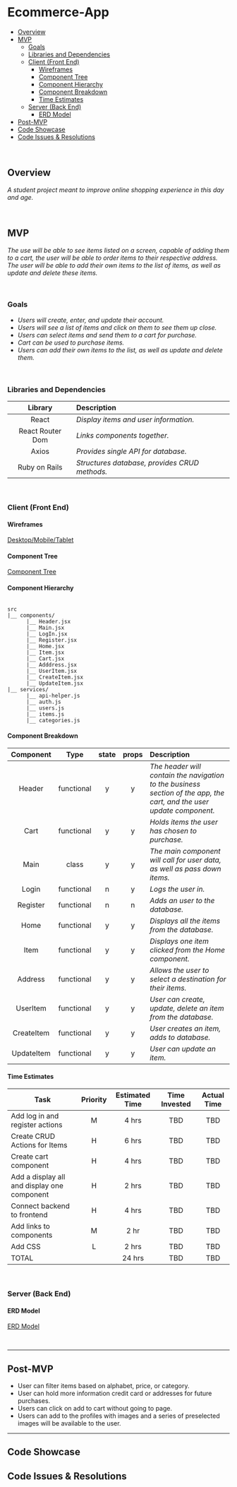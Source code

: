 # Ecommerce-App

- [Overview](#overview)
- [MVP](#mvp)
  - [Goals](#goals)
  - [Libraries and Dependencies](#libraries-and-dependencies)
  - [Client (Front End)](#client-front-end)
    - [Wireframes](#wireframes)
    - [Component Tree](#component-tree)
    - [Component Hierarchy](#component-hierarchy)
    - [Component Breakdown](#component-breakdown)
    - [Time Estimates](#time-estimates)
  - [Server (Back End)](#server-back-end)
    - [ERD Model](#erd-model)
- [Post-MVP](#post-mvp)
- [Code Showcase](#code-showcase)
- [Code Issues & Resolutions](#code-issues--resolutions)

<br>

## Overview

_A student project meant to improve online shopping experience in this day and age._


<br>

## MVP

_The use will be able to see items listed on a screen, capable of adding them to a cart, the user will be able to order items to their respective address. The user will be able to add their own items to the list of items, as well as update and delete these items._

<br>

### Goals

- _Users will create, enter, and update their account._
- _Users will see a list of items and click on them to see them up close._
- _Users can select items and send them to a cart for purchase._
- _Cart can be used to purchase items._
- _Users can add their own items to the list, as well as update and delete them._

<br>

### Libraries and Dependencies

|     Library      | Description                                |
| :--------------: | :----------------------------------------- |
|      React       | _Display items and user information._ |
| React Router Dom | _Links components together._ |
|      Axios       | _Provides single API for database._ |
|   Ruby on Rails  | _Structures database, provides CRUD methods._ |

<br>

### Client (Front End)

#### Wireframes

[Desktop/Mobile/Tablet](https://whimsical.com/8go8vrW5LGxzsRNxPzsYj1)

#### Component Tree

[Component Tree](https://viewer.diagrams.net/?target=blank&highlight=0000ff&edit=_blank&layers=1&nav=1&title=My-Ecommerce-App-Parent%3AChild.drawio#R7ZrRcqIwFIafxst2gIDgZavd2hk7O6PT2d3eZeQUcIAwIQru02%2BoQcFYtTvV0zq9UfKTQPL9JydE7JB%2BUt5zmoWPzIe4Yxl%2B2SGDjmW5nic%2FK2G5EmxXCQGP%2FJVkboRJ9BeUaCh1HvmQtyoKxmIRZW1xytIUpqKlUc5Z0a72wuL2XTMagCZMpjTW1V%2BRL8KV6jnGRh9CFIT1nU1DnUloXVkJeUh9VjQkctchfc6YWB0lZR%2Fiil3NZdXuxxtn1x3jkIpjGhT3QTkbDZbTh%2FHPcTG7Kl8Gz1e26ptY1gPmbJ76ULUxOuSWcRGygKU0HjGWSdGU4gyEWCqr6FwwKYUiidVZ2R2%2B%2FN0s%2FFEXey0MylZpqUqzeZJNVC9Slsqv21XXwNcM2oxYSTmb8ynsGWYdOZQHIPbUI2tfZDwDS0B2UbbjEFMRLdr9oCqygnW9DXx5oPi%2FwwtH86Ia%2BxaUtj07qP2HYwigLUzQ6roLGs%2FVnW6yTIcfxzLJVEiLMBIwyejryAuZ5nbhWwAXUO4HqA9YNSA9lSRUliSqWGxSjq2ksJFt6mofT8i6gFi0jozFLmosEizS6zxtXDvvydQIDrmoDulr5OXOBQ%2BV9CWsgMeS7qGSdr%2BzzkGHTNSFwUJbGDBQo84GCy3Df6HZ0NizYliEtjR8JYve2GScyaLut0WHLULd%2BKpeNja%2BjzRKddsQd76mjbz1JRqjIVAfOC4lo02pq0NydkCyTwWpq0EasUAKD7jBZFptTJbr4AaTq3EaQxDlAjmcnG1MyOHkaZj6HKiAKqIEJLisyGFY7g5Yzqlg9TRYT5n%2FSWB1tQmIDMvUM9VTXs0%2BfFb29iz0dFbds%2F7oq0fWUF4aFdKawJ6A2pXRT5aq6gBvQEKPJLO3Dcm9Pm7hq7dVH49Jf8fSp1ygYiKf7enA0p%2FHb3yfQ57jcvLO9nggi5sX4K%2FnGv8iIHf%2FAA%3D%3D)

#### Component Hierarchy

``` structure

src
|__ components/
      |__ Header.jsx
      |__ Main.jsx
      |__ LogIn.jsx
      |__ Register.jsx
      |__ Home.jsx
      |__ Item.jsx
      |__ Cart.jsx
      |__ Adddress.jsx
      |__ UserItem.jsx
      |__ CreateItem.jsx
      |__ UpdateItem.jsx
|__ services/
      |__ api-helper.js
      |__ auth.js
      |__ users.js
      |__ items.js
      |__ categories.js

```

#### Component Breakdown

|  Component   |    Type    | state | props | Description                                                      |
| :----------: | :--------: | :---: | :---: | :--------------------------------------------------------------- |
|    Header    | functional |   y   |   y   | _The header will contain the navigation to the business section of the app, the cart, and the user update component._               |
|  Cart  | functional |   y   |   y   | _Holds items the user has chosen to purchase._       |
|   Main    |   class    |   y   |   y   | _The main component will call for user data, as well as pass down items._ |
| Login | functional |   n   |   y   | _Logs the user in._                 |
|    Register    | functional |   n   |   n   | _Adds an user to the database._ |
| Home | functional | y | y | _Displays all the items from the database._ |
| Item | functional | y | y | _Displays one item clicked from the Home component._ |
| Address | functional | y | y | _Allows the user to select a destination for their items._ |
| UserItem | functional | y | y | _User can create, update, delete an item from the database._ |
| CreateItem | functional | y | y | _User creates an item, adds to database._ |
| UpdateItem | functional | y | y | _User can update an item._ |

#### Time Estimates

| Task                | Priority | Estimated Time | Time Invested | Actual Time |
| ------------------- | :------: | :------------: | :-----------: | :---------: |
| Add log in and register actions | M | 4 hrs | TBD | TBD |
| Create CRUD Actions for Items | H | 6 hrs | TBD | TBD |
| Create cart component | H | 4 hrs | TBD | TBD |
| Add a display all and display one component | H | 2 hrs | TBD | TBD |
| Connect backend to frontend | H | 4 hrs | TBD | TBD |
| Add links to components | M | 2 hr | TBD | TBD |
| Add CSS | L | 2 hrs | TBD | TBD |
| TOTAL               |          |     24 hrs      |     TBD     |     TBD     |

<br>

### Server (Back End)

#### ERD Model

[ERD Model](https://viewer.diagrams.net/?target=blank&highlight=0000ff&edit=_blank&layers=1&nav=1&title=My-Ecommerce-App.drawio#R7VnfU9swDP5r%2BlguSZNAH2kpY8e42439eORMrCbeOXHmONDy10%2BOnaRp2h4woJTbAyX5JMuyJEtfr4PRNF18kiRPrgQFPvAcuhiMzgaeFwYefmpgaYDRODBALBk1kNsC1%2BwBLOhYtGQUio6iEoIrlnfBSGQZRKqDESnFfVdtLnh315zE0AOuI8L76C9GVWLQk8Bp8QtgcVLv7DpWkpJa2QJFQqi4X4FGs8FoKoVQ5ildTIHr2NVxMevOt0gbxyRk6jELrrKz%2BGc08jxOiBpf%2Bnw8c4ZuaJ1Ty%2FrEQDEA9lVIlYhYZITPWnQiRZlR0GYdfGt1vgiRI%2Bgi%2BBuUWtpsklIJhBKVcistFJHqVGcHgdk3kUENnjPOrV3IaKvyAFJ8F1ckWxqJ1dPGzAG011sDY6FClDKCHdGwpYmOxKB26IVN%2BrDsQaSg5BLXSeBEsbuuH8QWYNzotTnCB5ump6Ts2Bi%2BI7y0WwlJQRYbM%2FmF3OKF7ESfcBZn%2BBxhfEAicAdSMSz5UytIGaUm0VCwB3Jb2dMpyQXLVHWeYDIIzprgawOw2HQf7eL2FqymZUdF9oNrzQ%2BdI8cZ26q1PcW2mEeH3xr%2Fqk%2BzoiLm8wLTvp6fxofnpyzoZWzghVzpiHYyFv4pdTeYpFiADDNxilInX%2BBnFWrH4EOlr5mW%2BSsyTIAa2tRqmc1uR0whEhJjJKyOvsaSM7x%2Bzdb4FNv%2FlYO3NfCjqErMoBiF23VNxPJ1LJHryLMOzGGujPBEC9d9xdh7zhD%2Frr9eNn43O5foeEZSsDo%2FiZwmRPb1ICWMb1badLTXOAihFK9csV8nclIU99hRbiiLoVD7dSaSQBTQG1L78Z2l6BRJ87f2pMzpO%2FGkX7rv1YO1ebQ%2BZ6o%2B1owjs%2BdEoNacV2N%2FXg35yVxkylIJ17Pv5yRlXLf%2FC%2BB3oK12Z9zWudSjBVsnjVuPLDtl3Jrz3bc80A0tlqxyQN95rdF%2F8j7YWsPEdnI2Q%2Btasua8LFkLH0nWXP8f2Vq1FI9FlisKlgr12YStnpHfrR7%2FeI2dP00fH4wHL8pL3HGPmCTko%2FDIk5232zkKHDfohHxY7%2FlcIllTVD848sabTb8%2B1ww%2FANf8rCA9SK65nWe%2BGXuTLNqzCyyNb0q5ZyqtWf9Nk6zzb5dv7cDhMtcPxdp8Z%2F%2Bszf8ALXmKJRQLyeAg%2B3JkvF9u7kmtHsPB879rHOj33YPuW3743L7lPr1v4Wv7u4Mhnu2PN6PZXw%3D%3D)

<br>

***

## Post-MVP

- User can filter items based on alphabet, price, or category.
- User can hold more information credit card or addresses for future purchases.
- Users can click on add to cart without going to page.
- Users can add to the profiles with images and a series of preselected images will be available to the user.

***

## Code Showcase


## Code Issues & Resolutions
